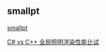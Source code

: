 ## smallpt

[smallpt](http://www.kevinbeason.com/smallpt/)


[C# vs C++ 全局照明渲染性能比试](http://www.cnblogs.com/miloyip/archive/2010/06/23/cpp_vs_cs_GI.html)
